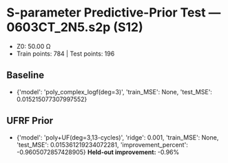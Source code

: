 # S-parameter Predictive-Prior Test — 0603CT_2N5.s2p (S12)
- Z0: 50.00 Ω
- Train points: 784  |  Test points: 196

## Baseline
- {'model': 'poly_complex_logf(deg=3)', 'train_MSE': None, 'test_MSE': 0.015215077307997552}

## UFRF Prior
- {'model': 'poly+UF(deg=3,13-cycles)', 'ridge': 0.001, 'train_MSE': None, 'test_MSE': 0.015361219234072281, 'improvement_percent': -0.9605072857428905}
**Held-out improvement:** -0.96%